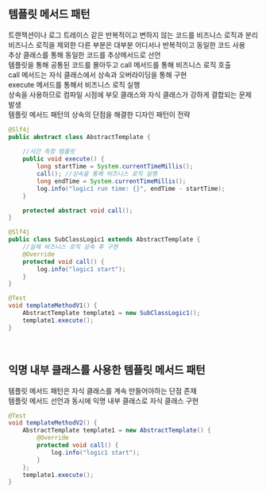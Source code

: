 ## 템플릿 메서드 패턴
트랜잭션이나 로그 트레이스 같은 반복적이고 변하지 않는 코드를 비즈니스 로직과 분리  
비즈니스 로직을 제외한 다른 부분은 대부분 어디서나 반복적이고 동일한 코드 사용  
추상 클래스를 통해 동일한 코드를 추상메서드로 선언  
템플릿을 통해 공통된 코드를 몰아두고 call 메서드를 통해 비즈니스 로직 호출  
call 메서드는 자식 클래스에서 상속과 오버라이딩을 통해 구현  
execute 메서드를 통해서 비즈니스 로직 실행  
상속을 사용하므로 컴파일 시점에 부모 클래스와 자식 클래스가 강하게 결합되는 문제 발생  
템플릿 메서드 패턴의 상속의 단점을 해결한 디자인 패턴이 전략   

````java
@Slf4j
public abstract class AbstractTemplate {
    
    //시간 측정 템플릿
    public void execute() {
        long startTime = System.currentTimeMillis();
        call(); //상속을 통해 비즈니스 로직 실행
        long endTime = System.currentTimeMillis();
        log.info("logic1 run time: {}", endTime - startTime);
    }

    protected abstract void call();
}

@Slf4j
public class SubClassLogic1 extends AbstractTemplate {
    //실제 비즈니스 로직 상속 후 구현
    @Override
    protected void call() {
        log.info("logic1 start");
    }
}

@Test
void templateMethodV1() {
    AbstractTemplate template1 = new SubClassLogic1();
    template1.execute();
}
````

<br>

## 익명 내부 클래스를 사용한 템플릿 메서드 패턴
템플릿 메서드 패턴은 자식 클래스를 계속 만들어야하는 단점 존재  
템플릿 메서드 선언과 동시에 익명 내부 클래스로 자식 클래스 구현  

````java
@Test
void templateMethodV2() {
    AbstractTemplate template1 = new AbstractTemplate() {
        @Override
        protected void call() {
            log.info("logic1 start");
        }
    };
    template1.execute();
}
````

<br>

